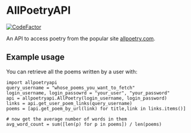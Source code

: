 # AllPoetryAPI

[![CodeFactor](https://www.codefactor.io/repository/github/jmbhughes/allpoetryapi/badge)](https://www.codefactor.io/repository/github/jmbhughes/allpoetryapi)

An API to access poetry from the popular site [allpoetry.com](https://allpoetry.com/poems). 

## Example usage
You can retrieve all the poems written by a user with:
```
import allpoetryapi
query_username = "whose_poems_you_want_to_fetch"
login_username, login_passowrd = "your_user", "your_password"
api = allpoetryapi.AllPoetry(login_username, login_password)
links = api.get_user_poem_links(query_username)
poems = [api.get_poem_by_url(link) for title,link in links.items()]

# now get the average number of words in them
avg_word_count = sum([len(p) for p in poems]) / len(poems)
```